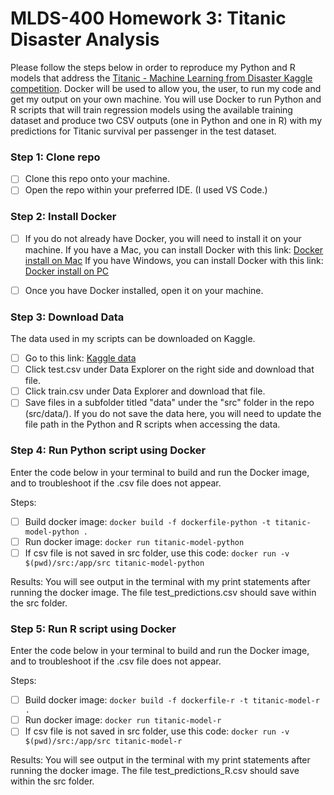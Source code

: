 # MLDS-400 Homework 3: Titanic Disaster Analysis

Please follow the steps below in order to reproduce my Python and R models that address the [Titanic - Machine Learning from Disaster Kaggle competition](https://www.kaggle.com/competitions/titanic/overview). Docker will be used to allow you, the user, to run my code and get my output on your own machine. You will use Docker to run Python and R scripts that will train regression models using the available training dataset and produce two CSV outputs (one in Python and one in R) with my predictions for Titanic survival per passenger in the test dataset. 

### **Step 1: Clone repo**
- [ ] Clone this repo onto your machine. 
- [ ] Open the repo within your preferred IDE. (I used VS Code.) 

### **Step 2: Install Docker**

- [ ] If you do not already have Docker, you will need to install it on your machine. 
    If you have a Mac, you can install Docker with this link: [Docker install on Mac](https://docs.docker.com/desktop/setup/install/mac-install/)
    If you have Windows, you can install Docker with this link: [Docker install on PC](https://docs.docker.com/desktop/setup/install/windows-install/)

- [ ] Once you have Docker installed, open it on your machine. 

### **Step 3: Download Data**

The data used in my scripts can be downloaded on Kaggle.

- [ ] Go to this link: [Kaggle data](https://www.kaggle.com/competitions/titanic/data)
- [ ] Click test.csv under Data Explorer on the right side and download that file. 
- [ ] Click train.csv under Data Explorer and download that file. 
- [ ] Save files in a subfolder titled "data" under the "src" folder in the repo (src/data/). If you do not save the data here, you will need to update the file path in the Python and R scripts when accessing the data. 

### **Step 4: Run Python script using Docker**

Enter the code below in your terminal to build and run the Docker image, and to troubleshoot if the .csv file does not appear. 

Steps:
- [ ] Build docker image: `docker build -f dockerfile-python -t titanic-model-python .`
- [ ] Run docker image: `docker run titanic-model-python`
- [ ] If csv file is not saved in src folder, use this code: `docker run -v $(pwd)/src:/app/src titanic-model-python`

Results: You will see output in the terminal with my print statements after running the docker image. The file test_predictions.csv should save within the src folder. 

### **Step 5: Run R script using Docker**

Enter the code below in your terminal to build and run the Docker image, and to troubleshoot if the .csv file does not appear. 

Steps: 
- [ ] Build docker image: `docker build -f dockerfile-r -t titanic-model-r .`
- [ ] Run docker image: `docker run titanic-model-r`
- [ ] If csv file is not saved in src folder, use this code: `docker run -v $(pwd)/src:/app/src titanic-model-r`

Results: You will see output in the terminal with my print statements after running the docker image. The file test_predictions_R.csv should save within the src folder. 